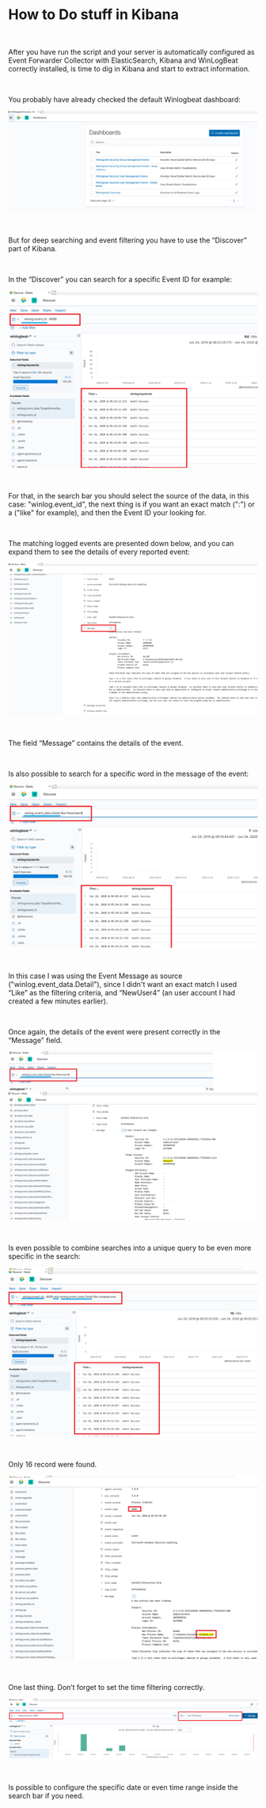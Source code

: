 # How to Do stuff in Kibana

<br/>

After you have run the script and your server is automatically configured as Event Forwarder Collector with ElasticSearch, Kibana and WinLogBeat correctly installed, is time to dig in Kibana and start to extract information.  

<br/>

You probably have already checked the default Winlogbeat dashboard:   

![alt text](https://github.com/ClaudioMerola/HFServerEventsV2/raw/master/Docs/img/winlogdashboard.png)

<br/>

But for deep searching and event filtering you have to use the “Discover” part of Kibana.   

<br/>

In the “Discover” you can search for a specific Event ID for example:

![alt text](https://github.com/ClaudioMerola/HFServerEventsV2/raw/master/Docs/img/SearchEventID.png)

<br/>

For that, in the search bar you should select the source of the data, in this case: "winlog.event_id", the next thing is if you want an exact match (":") or a ("like" for example), and then the Event ID your looking for.

<br/>

The matching logged events are presented down below, and you can expand them to see the details of every reported event:

![alt text](https://github.com/ClaudioMerola/HFServerEventsV2/raw/master/Docs/img/SearchEventID2.png)

<br/>

The field “Message” contains the details of the event.

<br/>

Is also possible to search for a specific word in the message of the event:

![alt text](https://github.com/ClaudioMerola/HFServerEventsV2/raw/master/Docs/img/Search1.png)

<br/>

In this case I was using the Event Message as source ("winlog.event_data.Detail"), since I didn't want an exact match I used “Like” as the filtering criteria, and “NewUser4” (an user account I had created a few minutes earlier).

<br/>

Once again, the details of the event were present correctly in the “Message” field.

![alt text](https://github.com/ClaudioMerola/HFServerEventsV2/raw/master/Docs/img/Search2.png)

<br/>

Is even possible to combine searches into a unique query to be even more specific in the search:

![alt text](https://github.com/ClaudioMerola/HFServerEventsV2/raw/master/Docs/img/SearchEventIDAND.png)

<br/>

Only 16 record were found.

![alt text](https://github.com/ClaudioMerola/HFServerEventsV2/raw/master/Docs/img/SearchEventIDANDResult.png)

<br/>

One last thing. Don’t forget to set the time filtering correctly.

![alt text](https://github.com/ClaudioMerola/HFServerEventsV2/raw/master/Docs/img/SearchDate.png)

<br/>

Is possible to configure the specific date or even time range inside the search bar if you need.

<br/>

